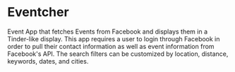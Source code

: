 # Eventcher

Event App that fetches Events from Facebook and displays them in a Tinder-like display. This app requires a user to login through Facebook in order to
pull their contact information as well as event information from Facebook's API. The search filters can be customized by location, distance, keywords,
dates, and cities.
